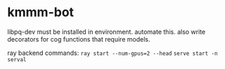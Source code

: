 # kmmm-bot

libpq-dev must be installed in environment. automate this. also write decorators for cog functions that require models.

ray backend commands:
`ray start --num-gpus=2 --head`
`serve start -n serval`